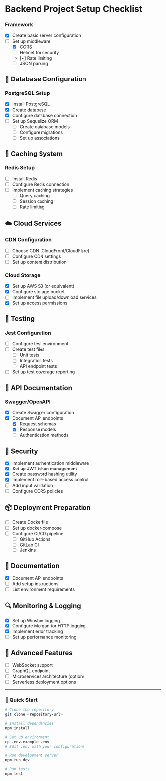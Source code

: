# Backend Project Setup Checklist

### Framework

- [x] Create basic server configuration
- [ ] Set up middleware
  - [x] CORS
  - [ ] Helmet for security
  - [~] Rate limiting
  - [ ] JSON parsing

## 💾 Database Configuration

### PostgreSQL Setup

- [x] Install PostgreSQL
- [x] Create database
- [x] Configure database connection
- [ ] Set up Sequelize ORM
  - [ ] Create database models
  - [ ] Configure migrations
  - [ ] Set up associations

## 🚦 Caching System

### Redis Setup

- [ ] Install Redis
- [ ] Configure Redis connection
- [ ] Implement caching strategies
  - [ ] Query caching
  - [ ] Session caching
  - [ ] Rate limiting

## ☁️ Cloud Services

### CDN Configuration

- [ ] Choose CDN (CloudFront/CloudFlare)
- [ ] Configure CDN settings
- [ ] Set up content distribution

### Cloud Storage

- [x] Set up AWS S3 (or equivalent)
- [x] Configure storage bucket
- [ ] Implement file upload/download services
- [x] Set up access permissions

## 🧪 Testing

### Jest Configuration

- [ ] Configure test environment
- [ ] Create test files
  - [ ] Unit tests
  - [ ] Integration tests
  - [ ] API endpoint tests
- [ ] Set up test coverage reporting

## 📄 API Documentation

### Swagger/OpenAPI

- [x] Create Swagger configuration
- [x] Document API endpoints
  - [x] Request schemas
  - [x] Response models
  - [ ] Authentication methods

## 🔐 Security

- [x] Implement authentication middleware
- [x] Set up JWT token management
- [x] Create password hashing utility
- [x] Implement role-based access control
- [ ] Add input validation
- [ ] Configure CORS policies

## 📦 Deployment Preparation

- [ ] Create Dockerfile
- [ ] Set up docker-compose
- [ ] Configure CI/CD pipeline
  - [ ] GitHub Actions
  - [ ] GitLab CI
  - [ ] Jenkins

## 📝 Documentation

- [x] Document API endpoints
- [ ] Add setup instructions
- [ ] List environment requirements

## 🔍 Monitoring & Logging

- [x] Set up Winston logging
- [x] Configure Morgan for HTTP logging
- [x] Implement error tracking
- [ ] Set up performance monitoring

## 🚧 Advanced Features

- [ ] WebSocket support
- [ ] GraphQL endpoint
- [ ] Microservices architecture (option)
- [ ] Serverless deployment options

---

### 📌 Quick Start

```bash
# Clone the repository
git clone <repository-url>

# Install dependencies
npm install

# Set up environment
cp .env.example .env
# Edit .env with your configurations

# Run development server
npm run dev

# Run tests
npm test
```
